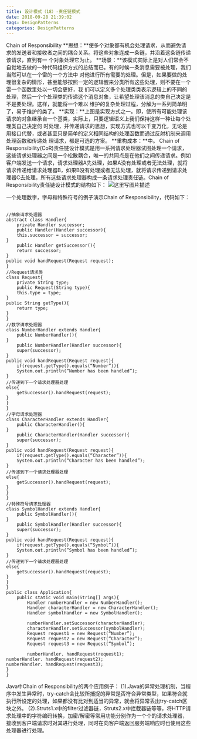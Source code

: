 ```yaml
---
title: 设计模式（18）-责任链模式
date: 2018-09-28 21:39:02
tags: DesignPatterns
categories: DesignPatterns
---
```

Chain of Responsibility
**思想：**使多个对象都有机会处理请求，从而避免请求的发送者和接收者之间的耦合关系。将这些对象连成一条链，并沿着这条链传递该请求，直到有一 个对象处理它为止。
**场景：**该模式实际上是对人们常会不自觉地去做的一种代码组织方式的总结而已。有的时候一条消息需要被处理，我们当然可以在一个雷的一个方法中 对他进行所有需要的处理。但是，如果要做的处理很复杂的情形，甚至能够按照一定的逻辑醒来分类所有这些处理，则不要在一个雷一个函数里处以一切会更好，我 们可以定义多个处理类类表示逻辑上的不同的处理，然后一个个处理类的传递这个消息对象，让希望处理该消息的类自己决定是不是要处理。这样，就能将一个难以 维护的复杂处理过程，分解为一系列简单明了，易于维护的类了。
**实现：**上图是实现方式之一。即，使所有可能处理该请求的对象继承自一个基类，实际上，只要逻辑语义上我们保持这样一种让每个处理类自己决定何 时处理，并传递请求的思想，实现方式也可以千变万化，无论是用接口代替，或者甚至只是简单的定义相同结构的处理函数而通过反射机制来调用处理函数和传递处 理请求，都是可选的方案。
**重构成本：**中。
Chain of Responsibility(CoR)责任链设计模式是用一系列请求处理器试图处理一个请求，这些请求处理器之间是一个松散耦合，唯一的共同点是在他们之间传递请求。例如客户端发送一个请求，请求处理器A先处理，如果A没有处理或者无法处理，就将请求传递给请求处理器B，如果B没有处理或者无法处理，就将请求传递到请求处理器C去处理，所有这些请求处理器构成一条请求处理责任链。Chain of Responsibility责任链设计模式的结构如下：
![这里写图片描述](20161027185955526.png)

一个处理数字，字母和特殊符号的例子演示Chain of Responsibility，代码如下：

```

//抽象请求处理器
abstract class Handler{
	private Handler successor;
	public Handler(Handler successor){
	this.successor = successor;
}
	public Handler getSuccessor(){
	return successor;
}
public void handRequest(Request request);
}
//Request请求类
class Request{
	private String type;
	public Request(String type){
	this.type = type;
}
public String getType(){
	return type;
}
}
//数字请求处理器
class NumberHandler extends Handler{
	public NumberHandler(){
}
	public NumberHandler(Handler successor){
	super(successor);
}
public void handRequest(Request request){
	if(request.getType().equals(“Number”)){
	System.out.println(“Number has been handled”);
}
//传递到下一个请求处理器处理
else{
	getSuccessor().handRequest(request);
}
}
}
//字母请求处理器
class CharacterHandler extends Handler{
	public CharacterHandler(){
}
	public CharacterHandler(Handler successor){
	super(successor);
}
public void handRequest(Request request){
	if(request.getType().equals(“Character”)){
	System.out.println(“Character has been handled”);
}
//传递到下一个请求处理器处理
else{
	getSuccessor().handRequest(request);
}
}
}
//特殊符号请求处理器
class SymbolHandler extends Handler{
	public SymbolHandler(){
}
	public SymbolHandler(Handler successor){
	super(successor);
}
public void handRequest(Request request){
	if(request.getType().equals(“Symbol”)){
	System.out.println(“Symbol has been handled”);
}
//传递到下一个请求处理器处理
else{
	getSuccessor().handRequest(request);
}
}
}
public class Application{
	public static void main(String[] args){
		Handler numberHandler = new NumberHandler();
		Handler characterHandler = new CharacterHandler();
		Handler symbolHandler = new SymbolHandler();

		numberHandler.setSuccessor(characterHandler);
		characterHandler.setSuccessor(symbolHandler);
		Request request1 = new Request(“Number”);
		Request request2 = new Request(“Character”);
		Request request3 = new Request(“Symbol”);

		numberHandler. handRequest(request1);
numberHandler. handRequest(request2);
numberHandler. handRequest(request3);
}
}
```
Java中Chain of Responsibility的两个应用例子：
(1).Java的异常处理机制，当程序中发生异常时，try-catch会比较所捕捉的异常是否符合异常类型，如果符合就执行所设定的处理，如果都没有比对到适当的异常，就会将异常丢出try-catch区块之外。
(2).Struts1.x中的filter过滤器链，Struts2.x中拦截器链等等，将HTTP请求处理中的字符编码转换，加密/解密等常用功能分别作为一个个的请求处理器，接收到客户端请求时对其进行处理，同时在向客户端返回服务端响应时也使用这些处理器进行处理。
